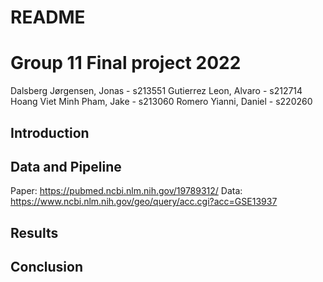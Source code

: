 README
================

# Group 11 Final project 2022

Dalsberg Jørgensen, Jonas - s213551 Gutierrez Leon, Alvaro - s212714
Hoang Viet Minh Pham, Jake - s213060 Romero Yianni, Daniel - s220260

## Introduction

## Data and Pipeline

Paper: <https://pubmed.ncbi.nlm.nih.gov/19789312/> Data:
<https://www.ncbi.nlm.nih.gov/geo/query/acc.cgi?acc=GSE13937>

## Results

## Conclusion
